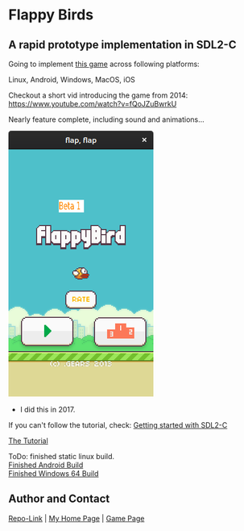 # Flappy Birds

## A rapid prototype implementation in SDL2-C

Going to implement [this game](DevDox/About_FB.md) across following platforms:  

Linux, Android, Windows, MacOS, iOS  

Checkout a short vid introducing the game from 2014: <https://www.youtube.com/watch?v=fQoJZuBwrkU>

Nearly feature complete, including sound and animations...

![Screenshot](./assets/ss/Screenshot.png)

- I did this in 2017.

If you can't follow the tutorial, check: [Getting started with SDL2-C](https://acry.github.io/c.html)

[The Tutorial](./DevDox/TOC.md)

ToDo: finished static linux build.  
[Finished Android Build](https://www.dropbox.com/s/mpin68zb252a84z/SDLActivity-debug-1.apk?dl=0)  
[Finished Windows 64 Build](https://www.dropbox.com/s/w3v6831j8sjy1zs/flap.7z?dl=0)  

## Author and Contact

[Repo-Link](https://github.com/Acry/flappy) | [My Home Page](https://acry.github.io/) | [Game Page](https://acry.github.io/flappy.html)
